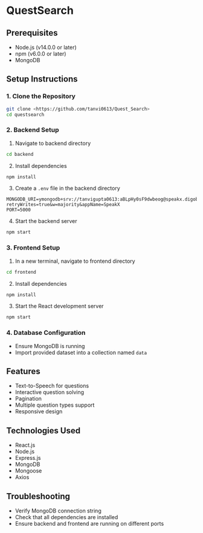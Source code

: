 # QuestSearch

## Prerequisites

- Node.js (v14.0.0 or later)
- npm (v6.0.0 or later)
- MongoDB

## Setup Instructions

### 1. Clone the Repository
```bash
git clone <https://github.com/tanvi0613/Quest_Search>
cd questsearch
```

### 2. Backend Setup
1. Navigate to backend directory
```bash
cd backend
```

2. Install dependencies
```bash
npm install
```

3. Create a `.env` file in the backend directory
```
MONGODB_URI=ymongodb+srv://tanvigupta0613:aBLpHy0sF9dwbeog@speakx.digob.mongodb.net/?retryWrites=true&w=majority&appName=SpeakX
PORT=5000
```

4. Start the backend server
```bash
npm start
```

### 3. Frontend Setup
1. In a new terminal, navigate to frontend directory
```bash
cd frontend
```

2. Install dependencies
```bash
npm install
```

3. Start the React development server
```bash
npm start
```

### 4. Database Configuration
- Ensure MongoDB is running
- Import provided dataset into a collection named `data`

## Features
- Text-to-Speech for questions
- Interactive question solving
- Pagination
- Multiple question types support
- Responsive design

## Technologies Used
- React.js
- Node.js
- Express.js
- MongoDB
- Mongoose
- Axios

## Troubleshooting
- Verify MongoDB connection string
- Check that all dependencies are installed
- Ensure backend and frontend are running on different ports
